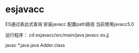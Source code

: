 # esjavacc

ES通过表达式查询
安装javacc 配置path路径 当前使用javacc5.0

运行程序：
cd esjavacc/src/main/java
javacc es.jj

javac *.java
java Adder.class


